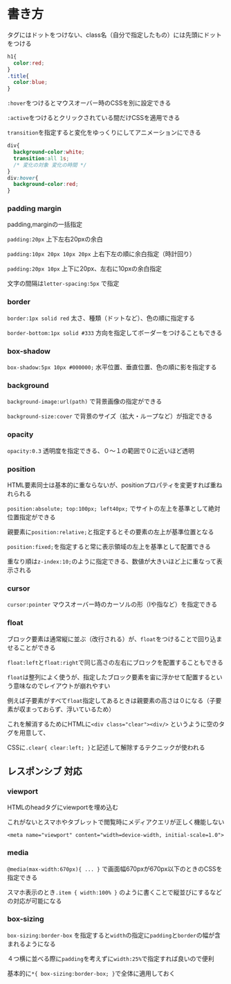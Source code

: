 # 書き方

タグにはドットをつけない、class名（自分で指定したもの）には先頭にドットをつける

```css
h1{
  color:red;
}
.title{
  color:blue;
}
```

`:hover`をつけるとマウスオーバー時のCSSを別に設定できる

`:active`をつけるとクリックされている間だけCSSを適用できる

`transition`を指定すると変化をゆっくりにしてアニメーションにできる

```css
div{
  background-color:white;
  transition:all 1s;
  /* 変化の対象 変化の時間 */
}
div:hover{
  background-color:red;
}
```

### padding margin

padding,marginの一括指定

`padding:20px` 上下左右20pxの余白

`padding:10px 20px 10px 20px` 上右下左の順に余白指定（時計回り）

`padding:20px 10px` 上下に20px、左右に10pxの余白指定

文字の間隔は`letter-spacing:5px` で指定

### border

`border:1px solid red` 太さ、種類（ドットなど）、色の順に指定する

`border-bottom:1px solid #333` 方向を指定してボーダーをつけることもできる

### box-shadow

`box-shadow:5px 10px #000000;` 水平位置、垂直位置、色の順に影を指定する

### background

`background-image:url(path)` で背景画像の指定ができる

`background-size:cover` で背景のサイズ（拡大・ループなど）が指定できる

### opacity

`opacity:0.3` 透明度を指定できる、０〜１の範囲で０に近いほど透明

### position

HTML要素同士は基本的に重ならないが、positionプロパティを変更すれば重ねれられる

`position:absolute; top:100px; left40px;` でサイトの左上を基準として絶対位置指定ができる

親要素に`position:relative;`と指定するとその要素の左上が基準位置となる

`position:fixed;`を指定すると常に表示領域の左上を基準として配置できる

重なり順は`z-index:10;`のように指定できる、数値が大きいほど上に重なって表示される

### cursor

`cursor:pointer` マウスオーバー時のカーソルの形（Iや指など）を指定できる

### float

ブロック要素は通常縦に並ぶ（改行される）が、`float`をつけることで回り込ませることができる

`float:left`と`float:right`で同じ高さの左右にブロックを配置することもできる

`float`は整列によく使うが、指定したブロック要素を宙に浮かせて配置するという意味なのでレイアウトが崩れやすい

例えば子要素がすべて`float`指定してあるときは親要素の高さは０になる（子要素が収まっておらず、浮いているため）

これを解消するためにHTMLに`<div class="clear"><div/>` というように空のタグを用意して、

CSSに`.clear{ clear:left; }`と記述して解除するテクニックが使われる

## レスポンシブ 対応

### viewport

HTMLのheadタグにviewportを埋め込む

これがないとスマホやタブレットで閲覧時にメディアクエリが正しく機能しない

```
<meta name="viewport" content="width=device-width, initial-scale=1.0">
```

### media

`@media(max-width:670px){ ... }` で画面幅670pxが670px以下のときのCSSを指定できる

スマホ表示のとき`.item { width:100% }` のように書くことで縦並びにするなどの対応が可能になる

### box-sizing

`box-sizing:border-box` を指定すると`width`の指定に`padding`と`border`の幅が含まれるようになる

４つ横に並べる際に`padding`を考えずに`width:25%`で指定すれば良いので便利

基本的に`*{ box-sizing:border-box; }`で全体に適用しておく



